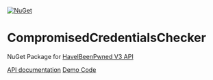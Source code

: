[![NuGet](https://img.shields.io/nuget/v/CompromisedCredentialsChecker.svg)](https://www.nuget.org/packages/CompromisedCredentialsChecker/)

# CompromisedCredentialsChecker
NuGet Package for [HaveIBeenPwned V3 API](https://haveibeenpwned.com/API/v3)

[API documentation](src/CompromisedCredentialsChecker/apidocs/CompromisedCredentialsChecker/index.md)
[Demo Code](https://github.com/CarpDeus/CompromisedCredentialsConsoleDemo)


